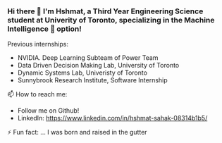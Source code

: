 ### Hi there 👋 I'm Hshmat, a Third Year Engineering Science student at Univerity of Toronto, specializing in the Machine Intelligence :brain: option!

Previous internships:

- NVIDIA. Deep Learning Subteam of Power Team
- Data Driven Decision Making Lab, University of Toronto
- Dynamic Systems Lab, Univeristy of Toronto
- Sunnybrook Research Institute, Software Internship

📫 How to reach me: 
- Follow me on Github!
- LinkedIn: https://www.linkedin.com/in/hshmat-sahak-08314b1b5/

⚡ Fun fact: ...
I was born and raised in the gutter
